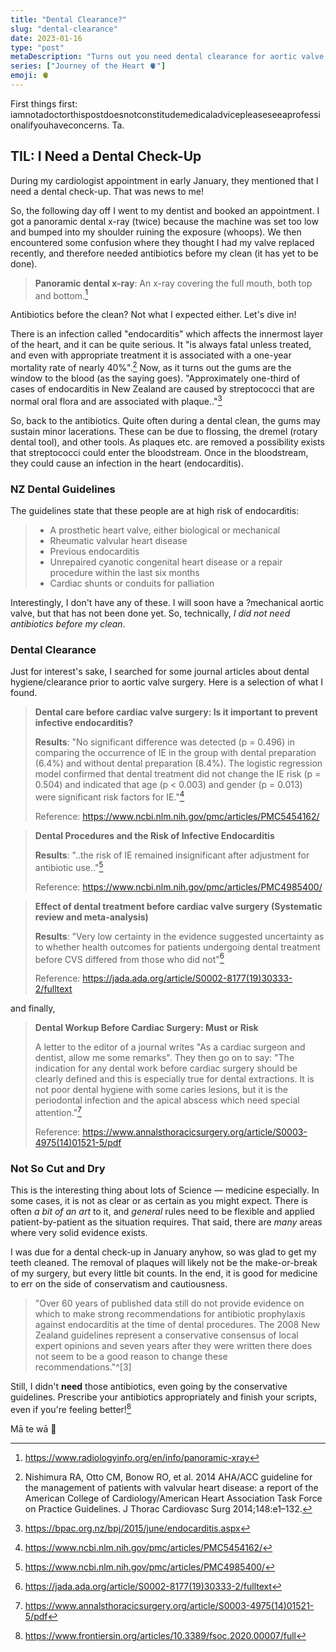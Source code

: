 ```yaml
---
title: "Dental Clearance?"
slug: "dental-clearance"
date: 2023-01-16
type: "post"
metaDescription: "Turns out you need dental clearance for aortic valve replacement surgery. Who knew? Not me."
series: ["Journey of the Heart 🫀"]
emoji: 🫀
---
```


First things first: iamnotadoctorthispostdoesnotconstitudemedicaladvicepleaseseeaprofessionalifyouhaveconcerns. Ta.

## TIL: I Need a Dental Check-Up

During my cardiologist appointment in early January, they mentioned that I need a dental check-up. That was news to me!

So, the following day off I went to my dentist and booked an appointment. I got a panoramic dental x-ray (twice) because the machine was set too low and bumped into my shoulder ruining the exposure (whoops). We then encountered some confusion where they thought I had my valve replaced recently, and therefore needed antibiotics before my clean (it has yet to be done).

> __Panoramic dental x-ray__: An x-ray covering the full mouth, both top and bottom.[^2]

Antibiotics before the clean? Not what I expected either. Let's dive in!

There is an infection called "endocarditis" which affects the innermost layer of the heart, and it can be quite serious. It "is always fatal unless treated, and even with appropriate treatment it is associated with a one-year mortality rate of nearly 40%".[^1] Now, as it turns out the gums are the window to the blood (as the saying goes). "Approximately one-third of cases of endocarditis in New Zealand are caused by streptococci that are normal oral flora and are associated with plaque.."[^3]

So, back to the antibiotics. Quite often during a dental clean, the gums may sustain minor lacerations. These can be due to flossing, the dremel (rotary dental tool), and other tools. As plaques etc. are removed a possibility exists that streptococci could enter the bloodstream. Once in the bloodstream, they could cause an infection in the heart (endocarditis).

### NZ Dental Guidelines

The guidelines state that these people are at high risk of endocarditis:

> - A prosthetic heart valve, either biological or mechanical
> - Rheumatic valvular heart disease
> - Previous endocarditis
> - Unrepaired cyanotic congenital heart disease or a repair procedure within the last six months
> - Cardiac shunts or conduits for palliation

Interestingly, I don't have any of these. I will soon have a ?mechanical aortic valve, but that has not been done yet. So, technically, _I did not need antibiotics before my clean_.

### Dental Clearance

Just for interest's sake, I searched for some journal articles about dental hygiene/clearance prior to aortic valve surgery. Here is a selection of what I found.

> __Dental care before cardiac valve surgery: Is it important to prevent infective endocarditis?__
>
> __Results__: "No significant difference was detected (p = 0.496) in comparing the occurrence of IE in the group with dental preparation (6.4%) and without dental preparation (8.4%). The logistic regression model confirmed that dental treatment did not change the IE risk (p = 0.504) and indicated that age (p < 0.003) and gender (p = 0.013) were significant risk factors for IE."[^4]
> 
> Reference: https://www.ncbi.nlm.nih.gov/pmc/articles/PMC5454162/

> __Dental Procedures and the Risk of Infective Endocarditis__
>
> __Results__: "..the risk of IE remained insignificant after adjustment for antibiotic use.."[^5]
> 
> Reference: https://www.ncbi.nlm.nih.gov/pmc/articles/PMC4985400/

> __Effect of dental treatment before cardiac valve surgery (Systematic review and meta-analysis)__
>
> __Results__: "Very low certainty in the evidence suggested uncertainty as to whether health outcomes for patients undergoing dental treatment before CVS differed from those who did not"[^6]
> 
> Reference: https://jada.ada.org/article/S0002-8177(19)30333-2/fulltext

and finally,

> __Dental Workup Before Cardiac Surgery: Must or Risk__
> 
> A letter to the editor of a journal writes "As a cardiac
surgeon and dentist, allow me some remarks". They then go on to say: "The indication for any dental work before cardiac surgery
should be clearly defined and this is especially true for dental
extractions. It is not poor dental hygiene with some caries lesions, but it is the periodontal infection and the apical abscess which need special attention."[^7]
> 
> Reference: https://www.annalsthoracicsurgery.org/article/S0003-4975(14)01521-5/pdf

### Not So Cut and Dry

This is the interesting thing about lots of Science — medicine especially. In some cases, it is not as clear or as certain as you might expect. There is often _a bit of an art_ to it, and _general_ rules need to be flexible and applied patient-by-patient as the situation requires. That said, there are _many_ areas where very solid evidence exists.

I was due for a dental check-up in January anyhow, so was glad to get my teeth cleaned. The removal of plaques will likely not be the make-or-break of my surgery, but every little bit counts. In the end, it is good for medicine to err on the side of conservatism and cautiousness.

> "Over 60 years of published data still do not provide evidence on which to make strong recommendations for antibiotic prophylaxis against endocarditis at the time of dental procedures. The 2008 New Zealand guidelines represent a conservative consensus of local expert opinions and seven years after they were written there does not seem to be a good reason to change these recommendations."^[3]

Still, I didn't __need__ those antibiotics, even going by the conservative guidelines. Prescribe your antibiotics appropriately and finish your scripts, even if you're feeling better![^8]

Mā te wā 👋

[^1]: Nishimura RA, Otto CM, Bonow RO, et al. 2014 AHA/ACC guideline for the management of patients with valvular heart disease: a report of the American College of Cardiology/American Heart Association Task Force on Practice Guidelines. J Thorac Cardiovasc Surg 2014;148:e1–132.
[^2]: https://www.radiologyinfo.org/en/info/panoramic-xray
[^3]: https://bpac.org.nz/bpj/2015/june/endocarditis.aspx
[^4]: https://www.ncbi.nlm.nih.gov/pmc/articles/PMC5454162/
[^5]: https://www.ncbi.nlm.nih.gov/pmc/articles/PMC4985400/
[^6]: https://jada.ada.org/article/S0002-8177(19)30333-2/fulltext
[^7]: https://www.annalsthoracicsurgery.org/article/S0003-4975(14)01521-5/pdf
[^8]: https://www.frontiersin.org/articles/10.3389/fsoc.2020.00007/full
